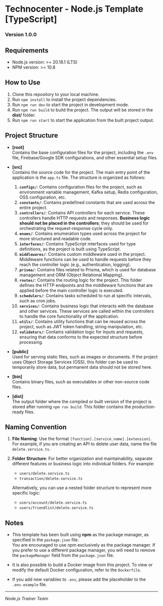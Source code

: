 # Technocenter - Node.js Template [TypeScript]

### Version 1.0.0

## Requirements

- Node.js version: >= 20.18.1 (LTS)
- NPM version: >= 10.8

## How to Use

1. Clone this repository to your local machine.
2. Run `npm install` to install the project dependencies.
3. Run `npm run dev` to start the project in development mode.
4. Run `npm run build` to build the project. The output will be stored in the **dist/** folder.
5. Run `npm run start` to start the application from the built project output.

## Project Structure

- **[root]**  
  Contains the base configuration files for the project, including the `.env` file, Firebase/Google SDK configurations, and other essential setup files.

- **[src]**  
  Contains the source code for the project. The main entry point of the application is the `app.ts` file. The structure is organized as follows:

  1. **`configs/`**: Contains configuration files for the project, such as environment variable management, Kafka setup, Redis configuration, OSS configuration, etc.
  2. **`constants/`**: Contains predefined constants that are used across the entire project.
  3. **`controllers/`**: Contains API controllers for each service. These controllers handle HTTP requests and responses. **Business logic should not be placed in the controllers**; they should be used for orchestrating the request-response cycle only.
  4. **`enums/`**: Contains enumeration types used across the project for more structured and readable code.
  5. **`interfaces/`**: Contains TypeScript interfaces used for type definitions, as the project is built using TypeScript.
  6. **`middlewares/`**: Contains custom middleware used in the project. Middleware functions can be used to handle requests before they reach the controller logic (e.g., authentication, logging).
  7. **`prisma/`**: Contains files related to Prisma, which is used for database management and ORM (Object Relational Mapping).
  8. **`routes/`**: Contains the routing logic for the project. This folder defines the HTTP endpoints and the middleware functions that are applied before the main controller logic is executed.
  9. **`schedulers/`**: Contains tasks scheduled to run at specific intervals, such as cron jobs.
  10. **`services/`**: Contains business logic that interacts with the database and other services. These services are called within the controllers to handle the core functionality of the application.
  11. **`utils/`**: Contains utility functions that can be reused across the project, such as JWT token handling, string manipulation, etc.
  12. **`validators/`**: Contains validation logic for inputs and requests, ensuring that data conforms to the expected structure before processing.

- **[public]**  
  Used for serving static files, such as images or documents. If the project uses Object Storage Services (OSS), this folder can be used to temporarily store data, but permanent data should not be stored here.

- **[bin]**  
  Contains binary files, such as executables or other non-source code files.

- **[dist]**  
  The output folder where the compiled or built version of the project is stored after running `npm run build`. This folder contains the production-ready files.

## Naming Convention

1. **File Naming**: Use the format `[function].[service_name].[extension]`. For example, if you are creating an API to delete user data, name the file `delete.service.ts`.
2. **Folder Structure**: For better organization and maintainability, separate different features or business logic into individual folders. For example:

   - `users/delete.service.ts`
   - `transaction/delete.service.ts`

   Alternatively, you can use a nested folder structure to represent more specific logic:

   - `users/account/delete.service.ts`
   - `users/friendlist/delete.service.ts`

## Notes

- This template has been built using **npm** as the package manager, as specified in the `package.json` file.  
  You are encouraged to use _npm_ exclusively as the package manager. If you prefer to use a different package manager, you will need to remove the `packageManager` field from the `package.json` file.

- It is also possible to build a Docker image from this project. To view or modify the default Docker configuration, refer to the `Dockerfile`.

- If you add new variables to `.env`, please add the placeholder to the `.env.example` file.

---

_Node.js Trainer Team_
